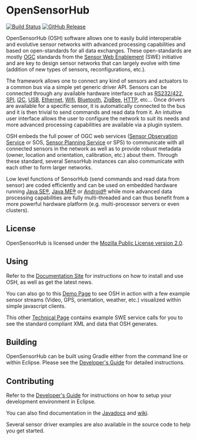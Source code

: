 OpenSensorHub
===========================================================

[![Build Status](https://travis-ci.org/opensensorhub/osh-core.svg?branch=master)](https://travis-ci.org/opensensorhub/osh-core)
[![GitHub Release](https://img.shields.io/github/release/opensensorhub/osh-core.svg)](https://github.com/opensensorhub/osh-core/releases/latest)

OpenSensorHub (OSH) software allows one to easily build interoperable and evolutive sensor networks with advanced processing capabilities and based on open-standards for all data exchanges. These open-standards are mostly [OGC](http://www.opengeospatial.org) standards from the [Sensor Web Enablement](http://www.opengeospatial.org/projects/groups/sensorwebdwg) (SWE) initiative and are key to design sensor networks that can largely evolve with time (addition of new types of sensors, reconfigurations, etc.).

The framework allows one to connect any kind of sensors and actuators to a common bus via a simple yet generic driver API. Sensors can be connected through any available hardware interface such as [RS232/422](http://en.wikipedia.org/wiki/RS-232), [SPI](http://en.wikipedia.org/wiki/Serial_Peripheral_Interface_Bus), [I2C](http://en.wikipedia.org/wiki/I%C2%B2C), [USB](http://en.wikipedia.org/wiki/USB), [Ethernet](http://en.wikipedia.org/wiki/Ethernet), [Wifi](http://en.wikipedia.org/wiki/Wi-Fi), [Bluetooth](http://en.wikipedia.org/wiki/Bluetooth), [ZigBee](http://en.wikipedia.org/wiki/ZigBee), [HTTP](http://en.wikipedia.org/wiki/Hypertext_Transfer_Protocol), etc... Once drivers are available for a specific sensor, it is automatically connected to the bus and it is then trivial to send commands and read data from it. An intuitive user interface allows the user to configure the network to suit its needs and more advanced processing capabilities are available via a plugin system.

OSH embeds the full power of OGC web services ([Sensor Observation Service](http://www.opengeospatial.org/standards/sos) or SOS, [Sensor Planning Service](http://www.opengeospatial.org/standards/sps) or SPS) to communicate with all connected sensors in the network as well as to provide robust metadata (owner, location and orientation, calibration, etc.) about them. Through these standard, several SensorHub instances can also communicate with each other to form larger networks.

Low level functions of SensorHub (send commands and read data from sensor) are coded efficiently and can be used on embedded hardware running [Java SE®](http://www.oracle.com/technetwork/java/javase), [Java ME®](http://www.oracle.com/technetwork/java/embedded/javame) or [Android®](http://www.android.com) while more advanced data processing capabilities are fully multi-threaded and can thus benefit from a more powerful hardware platform (e.g. multi-processor servers or even clusters).


## License

OpenSensorHub is licensed under the [Mozilla Public License version 2.0](http://www.mozilla.org/MPL/2.0/).


## Using

Refer to the [Documentation Site](http://docs.opensensorhub.org/) for instructions on how to install and use OSH, as well as get the latest news.

You can also go to this [Demo Page](http://opensensorhub.github.io/osh-js/Demos-old/) to see OSH in action with a few example sensor streams (Video, GPS, orientation, weather, etc.) visualized within simple javascript clients.

This other [Technical Page](http://sensiasoft.net:8181/demo.html) contains example SWE service calls for you to see the standard compliant XML and data that OSH generates.


## Building

OpenSensorHub can be built using Gradle either from the command line or within Eclipse. Please see the [Developer's Guide](http://docs.opensensorhub.org/dev/dev-guide/) for detailed instructions.


## Contributing

Refer to the [Developer's Guide](http://docs.opensensorhub.org/dev/dev-guide/) for instructions on how to setup your development environment in Eclipse.

You can also find documentation in the [Javadocs](http://docs.opensensorhub.org/apidocs/) and [wiki](../../wiki/Home). 

Several sensor driver examples are also available in the source code to help you get started.

